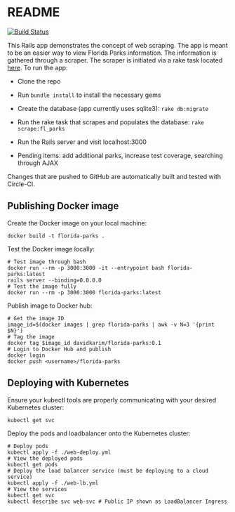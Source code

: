 # README

[![Build Status](https://circleci.com/gh/davidkarim/florida_parks.svg?style=shield&circle-token=f7b46a2470d521e17a5d1843e77c6d96fac4d1ad)](https://circleci.com/gh/davidkarim/florida_parks.svg?style=shield&circle-token=f7b46a2470d521e17a5d1843e77c6d96fac4d1ad)

This Rails app demonstrates the concept of web scraping. The app is meant to be an easier way to view Florida Parks information. The information is gathered through a scraper. The scraper is initiated via a rake task located [here](lib/tasks/scrape.rake). To run the app:

* Clone the repo

* Run `bundle install` to install the necessary gems

* Create the database (app currently uses sqlite3): `rake db:migrate`

* Run the rake task that scrapes and populates the database: `rake scrape:fl_parks`

* Run the Rails server and visit localhost:3000

* Pending items: add additional parks, increase test coverage, searching through AJAX

Changes that are pushed to GitHub are automatically built and tested with Circle-CI.

## Publishing Docker image
Create the Docker image on your local machine:

```
docker build -t florida-parks .
```
Test the Docker image locally:

```
# Test image through bash
docker run --rm -p 3000:3000 -it --entrypoint bash florida-parks:latest
rails server --binding=0.0.0.0
# Test the image fully
docker run --rm -p 3000:3000 florida-parks:latest
```

Publish image to Docker hub:

```
# Get the image ID
image_id=$(docker images | grep florida-parks | awk -v N=3 '{print $N}')
# Tag the image
docker tag $image_id davidkarim/florida-parks:0.1
# Login to Docker Hub and publish
docker login
docker push <username>/florida-parks
```

## Deploying with Kubernetes
Ensure your kubectl tools are properly communicating with your desired Kubernetes cluster:

```
kubectl get svc
```
Deploy the pods and loadbalancer onto the Kubernetes cluster:

```
# Deploy pods
kubectl apply -f ./web-deploy.yml
# View the deployed pods
kubectl get pods
# Deploy the load balancer service (must be deploying to a cloud service)
kubectl apply -f ./web-lb.yml
# View the services
kubectl get svc
kubectl describe svc web-svc # Public IP shown as LoadBalancer Ingress
```

